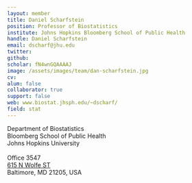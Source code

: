 ```yaml
---
layout: member
title: Daniel Scharfstein
position: Professor of Biostatistics
institute: Johns Hopkins Bloomberg School of Public Health
handle: Daniel Scharfstein
email: dscharf@jhu.edu
twitter: 
github: 
scholar: fN4wnGQAAAAJ
image: /assets/images/team/dan-scharfstein.jpg
cv: 
alum: false
collaborator: true
support: false                                  
web: www.biostat.jhsph.edu/~dscharf/
field: stat
---
```

Department of Biostatistics <br /> 
Bloomberg School of Public Health<br /> 
Johns Hopkins University <br /> 
 <br /> 
Office 3547 <br /> 
[615 N Wolfe ST](https://goo.gl/7O9bZp) <br /> 
Baltimore, MD 21205, USA <br /> 
